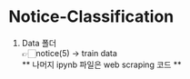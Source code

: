 # Notice-Classification

1. Data 폴더  
   👉🏻notice(5) -> train data  
   ** 나머지 ipynb 파일은 web scraping 코드 **
